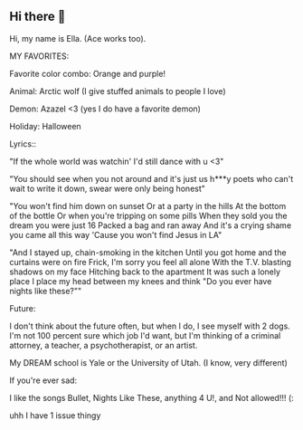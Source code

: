 ## Hi there 👋
Hi, my name is Ella. (Ace works too).


MY FAVORITES:

Favorite color combo: Orange and purple!

Animal: Arctic wolf (I give stuffed animals to people I love)

Demon: Azazel <3 (yes I do have a favorite demon)


Holiday: Halloween

Lyrics::

"If the whole world was watchin' I'd still dance with u <3"

"You should see when you not around and it's just us h***y poets who can't wait to write it down, swear were only being honest"

"You won't find him down on sunset Or at a party in the hills At the bottom of the bottle Or when you're tripping on some pills When they sold you the dream you were just 16 Packed a bag and ran away And it's a crying shame you came all this way 'Cause you won't find Jesus in LA"

"And I stayed up, chain-smoking in the kitchen Until you got home and the curtains were on fire Frick, I'm sorry you feel all alone With the T.V. blasting shadows on my face Hitching back to the apartment It was such a lonely place I place my head between my knees and think "Do you ever have nights like these?""

Future:

I don't think about the future often, but when I do, I see myself with 2 dogs. I'm not 100 percent sure which job I'd want, but I'm thinking of a criminal attorney, a teacher, a psychotherapist, or an artist.

My DREAM school is Yale or the University of Utah. (I know, very different)

If you're ever sad:

I like the songs Bullet, Nights Like These, anything 4 U!, and Not allowed!!! (:

uhh I have 1 issue thingy



